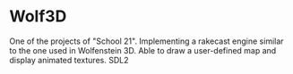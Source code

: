 # Wolf3D
One of the projects of "School 21". Implementing a rakecast engine similar to the one used in Wolfenstein 3D. 
Able to draw a user-defined map and display animated textures.
SDL2
